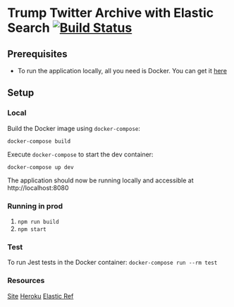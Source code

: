 # Trump Twitter Archive with Elastic Search [![Build Status](https://travis-ci.com/bpb27/tta-elastic.svg?branch=master)](https://travis-ci.com/bpb27/tta-elastic)

## Prerequisites

- To run the application locally, all you need is Docker. You can get it [here](https://docs.docker.com/get-docker/)

## Setup

### Local

Build the Docker image using `docker-compose`:

    docker-compose build

Execute `docker-compose` to start the dev container:

    docker-compose up dev

The application should now be running locally and accessible at http://localhost:8080

### Running in prod

1. `npm run build`
2. `npm start`

### Test

To run Jest tests in the Docker container:
`docker-compose run --rm test`

### Resources

[Site](https://trump-twitter-archive.herokuapp.com/)
[Heroku](https://dashboard.heroku.com/apps/trump-twitter-archive)
[Elastic Ref](https://www.elastic.co/guide/en/elasticsearch/reference/current/query-dsl-simple-query-string-query.html)
